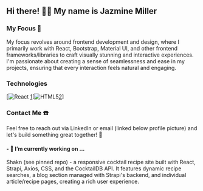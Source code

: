 ## Hi there! 👋🏽 My name is Jazmine Miller

### My Focus 🔭

My focus revolves around frontend development and design, where I primarily work with React, Bootstrap, Material UI, and other frontend frameworks/libraries to craft visually stunning and interactive experiences. I'm passionate about creating a sense of seamlessness and ease in my projects, ensuring that every interaction feels natural and engaging.

### Technologies 
[![React](https://github.com/jazdmiller/jazdmiller/assets/90724224/77e7205a-1362-40b1-978d-b2aefab00fed)
[1][![HTML5](https://camo.githubusercontent.com/72e5df59529a42423d671ba4c02bfb327d917517bfff18595c5e5dc17a5abece/68747470733a2f2f6564656e742e6769746875622e696f2f537570657254696e7949636f6e732f696d616765732f7376672f68746d6c352e737667)[2]]

### Contact Me ☎️
Feel free to reach out via LinkedIn or email (linked below profile picture) and let's build something great together! 🚀

#### - 🌱  I’m currently working on ...

Shakn (see pinned repo) - a responsive cocktail recipe site built with React, Strapi, Axios, CSS, and the CocktailDB API. It features dynamic recipe searches, a blog section managed with Strapi's backend, and individual article/recipe pages, creating a rich user experience.


[1]: https://react.dev/
[2]: https://www.w3schools.com/html/

<!--
[2] HTML5
[3] CSS5
[4] Bootstrap
[5] Sass
[6] Javascript
[7] node.js
[8] 
**jazdmiller/jazdmiller** is a ✨ _special_ ✨ repository because its `README.md` (this file) appears on your GitHub profile.

Here are some ideas to get you started:

- 🌱 I’m currently learning ...
- 👯 I’m looking to collaborate on ...
- 🤔 I’m looking for help with ...
- 💬 Ask me about ...
- 📫 How to reach me: ...
- 😄 Pronouns: ...
- ⚡ Fun fact: ...
-->
